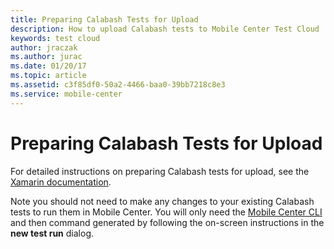 ```yaml
---
title: Preparing Calabash Tests for Upload
description: How to upload Calabash tests to Mobile Center Test Cloud
keywords: test cloud
author: jraczak
ms.author: jurac
ms.date: 01/20/17
ms.topic: article
ms.assetid: c3f85df0-50a2-4466-baa0-39bb7218c8e3
ms.service: mobile-center
---
```


# Preparing Calabash Tests for Upload

For detailed instructions on preparing Calabash tests for upload, see the
[Xamarin documentation](https://developer.xamarin.com/guides/testcloud/calabash/).

Note you should not need to make any changes to your existing Calabash tests to run them in Mobile Center.
You will only need the [Mobile Center CLI](/cli/index.md) and then command generated by
following the on-screen instructions in the **new test run** dialog.
